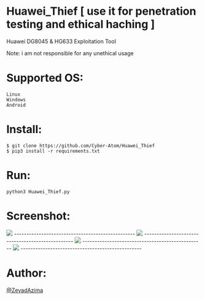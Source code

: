 # Huawei_Thief [ use it for penetration testing and ethical haching ]
Huawei DG8045 &amp; HG633 Exploitation Tool

Note: i am not responsible for any unethical usage

# Supported OS:
```
Linux
Windows
Android
```

# Install:
```
$ git clone https://github.com/Cyber-Atom/Huawei_Thief
$ pip3 install -r requirements.txt
```

# Run:
```
python3 Huawei_Thief.py
```

# Screenshot:
<img src="https://i.imgur.com/DfxNG5I.png"/>
-------------------------------------------------
<img src="https://i.imgur.com/h33t6fr.png"/>
-------------------------------------------------
<img src="https://i.imgur.com/yTjDJtK.png"/>
-------------------------------------------------
<img src="https://i.imgur.com/0dAeypR.png"/>
-------------------------------------------------

# Author:
<a href="https://www.facebook.com">@ZeyadAzima</a>
         
